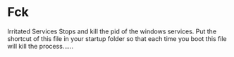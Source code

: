# Fck
Irritated Services
Stops and kill the pid of the windows services.
Put the shortcut of this file in your startup folder so that each time you boot this file will kill the process......
